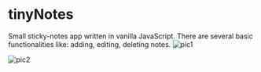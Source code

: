 # tinyNotes
Small sticky-notes app written in vanilla JavaScript. There are several basic functionalities like: adding, editing, deleting notes.
![pic1](https://user-images.githubusercontent.com/86852907/163674704-c106a92e-1445-4fc6-b41c-9d1cdcf9c3a8.png)

![pic2](https://user-images.githubusercontent.com/86852907/163674719-cfb0288f-323b-47a7-8122-1df149c2ffcf.png)
